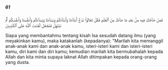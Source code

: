 ##### 61

<span class="ayah">فَمَنْ حَآجَّكَ فِيهِ مِنۢ بَعْدِ مَا جَآءَكَ مِنَ ٱلْعِلْمِ فَقُلْ تَعَالَوْا۟ نَدْعُ أَبْنَآءَنَا وَأَبْنَآءَكُمْ وَنِسَآءَنَا وَنِسَآءَكُمْ وَأَنفُسَنَا وَأَنفُسَكُمْ ثُمَّ نَبْتَهِلْ فَنَجْعَل لَّعْنَتَ ٱللَّهِ عَلَى ٱلْكَٰذِبِينَ</span>

<span class="ayah_translation">Siapa yang membantahmu tentang kisah Isa sesudah datang ilmu (yang meyakinkan kamu), maka katakanlah (kepadanya): "Marilah kita memanggil anak-anak kami dan anak-anak kamu, isteri-isteri kami dan isteri-isteri kamu, diri kami dan diri kamu; kemudian marilah kita bermubahalah kepada Allah dan kita minta supaya laknat Allah ditimpakan kepada orang-orang yang dusta.</span>
